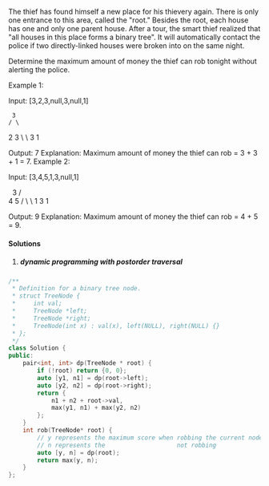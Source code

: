 The thief has found himself a new place for his thievery again. There is only one entrance to this area, called the "root." Besides the root, each house has one and only one parent house. After a tour, the smart thief realized that "all houses in this place forms a binary tree". It will automatically contact the police if two directly-linked houses were broken into on the same night.

Determine the maximum amount of money the thief can rob tonight without alerting the police.

Example 1:

Input: [3,2,3,null,3,null,1]

     3
    / \
   2   3
    \   \ 
     3   1

Output: 7 
Explanation: Maximum amount of money the thief can rob = 3 + 3 + 1 = 7.
Example 2:

Input: [3,4,5,1,3,null,1]

     3
    / \
   4   5
  / \   \ 
 1   3   1

Output: 9
Explanation: Maximum amount of money the thief can rob = 4 + 5 = 9.


#### Solutions

1. ##### dynamic programming with postorder traversal

```cpp
/**
 * Definition for a binary tree node.
 * struct TreeNode {
 *     int val;
 *     TreeNode *left;
 *     TreeNode *right;
 *     TreeNode(int x) : val(x), left(NULL), right(NULL) {}
 * };
 */
class Solution {
public:
    pair<int, int> dp(TreeNode * root) {
        if (!root) return {0, 0};
        auto [y1, n1] = dp(root->left);
        auto [y2, n2] = dp(root->right);
        return {
            n1 + n2 + root->val,
            max(y1, n1) + max(y2, n2)
        };
    }
    int rob(TreeNode* root) {
        // y represents the maximum score when robbing the current node
        // n represents the                    not robbing
        auto [y, n] = dp(root);
        return max(y, n);        
    }
};
```